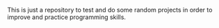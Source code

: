 This is just a repository to test and do some random projects in order to improve
and practice programming skills.
